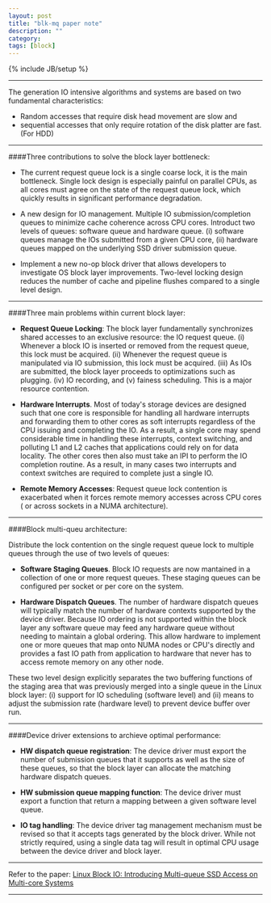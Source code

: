 ```yaml
---
layout: post
title: "blk-mq paper note"
description: ""
category: 
tags: [block]
---
```

{% include JB/setup %}

---

The generation IO intensive algorithms and systems are based on two
fundamental characteristics:

- Random accesses that require disk head
movement are slow and
- sequential accesses that only require rotation
of the disk platter are fast. (For HDD)

---

####Three contributions to solve the block layer bottleneck:

- The current request queue lock is a single coarse lock, it is the main
bottleneck. Single lock design is especially painful on parallel CPUs,
as all cores must agree on the state of the request queue lock, which
quickly results in significant performance degradation.

- A new design for IO management. Multiple IO submission/completion queues
to minimize cache coherence across CPU cores. Introduct two levels of
queues: software queue and hardware queue. (i) software queues manage the
IOs submitted from a given CPU core, (ii) hardware queues mapped on the
underlying SSD driver submission queue.

- Implement a new no-op block driver that allows developers to investigate
OS block layer improvements. Two-level locking design reduces the number
of cache and pipeline flushes compared to a single level design.

---

####Three main problems within current block layer:

- **Request Queue Locking**: The block layer fundamentally synchronizes shared
accesses to an exclusive resource: the IO request queue. (i) Whenever a
block IO is inserted or removed from the request queue, this lock must be
acquired. (ii) Whenever the request queue is manipulated via IO submission,
this lock must be acquired. (iii) As IOs are submitted, the block layer
proceeds to optimizations such as plugging. (iv) IO recording, and
(v) fainess scheduling. This is a major resource contention.

- **Hardware Interrupts**. Most of today's storage devices are designed such
that one core is responsible for handling all hardware interrupts and
forwarding them to other cores as soft interrupts regardless of the CPU
issuing and completing the IO. As a result, a single core may spend
considerable time in handling these interrupts, context switching, and
polluting L1 and L2 caches that applications could rely on for data
locality. The other cores then also must take an IPI to perform the IO
completion routine. As a result, in many cases two interrupts and context
switches are required to complete just a single IO.

- **Remote Memory Accesses**: Request queue lock contention is exacerbated when
it forces remote memory accesses across CPU cores ( or across sockets in
a NUMA architecture).

---

####Block multi-queu architecture:

Distribute the lock contention on the single request queue lock to
multiple queues through the use of two levels of queues:

- **Software Staging Queues**. Block IO requests are now mantained in a
collection of one or more request queues. These staging queues can
be configured per socket or per core on the system.

- **Hardware Dispatch Queues**. The number of hardware dispatch queues will
typically match the number of hardware contexts supported by the device
driver. Because IO ordering is not supported within the block layer any
software queue may feed any hardware queue without needing to maintain a
global ordering. This allow hardware to implement one or more queues that
map onto NUMA nodes or CPU's directly and provides a fast IO path from
application to hardware that never has to access remote memory on any
other node.

These two level design explicitly separates the two buffering functions
of the staging area that was previously merged into a single queue in the
Linux block layer: (i) support for IO scheduling (software level) and (ii)
means to adjust the submission rate (hardware level) to prevent device
buffer over run.

---

####Device driver extensions to archieve optimal performance:

- **HW dispatch queue registration**: The device driver must export the number
of submission queues that it supports as well as the size of these queues,
so that the block layer can allocate the matching hardware dispatch queues.

- **HW submission queue mapping function**: The device driver must export a
function that return a mapping between a given software level queue.

- **IO tag handling**: The device driver tag management mechanism must be
revised so that it accepts tags generated by the block driver. While
not strictly required, using a single data tag will result in optimal
CPU usage between the device driver and block layer.

---

Refer to the paper: [Linux Block IO: Introducing Multi-queue SSD Access on
Multi-core Systems](http://kernel.dk/systor13-final18.pdf)

---
